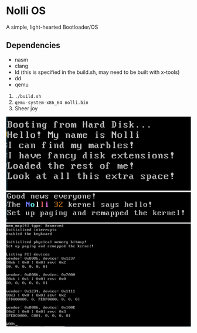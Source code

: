 # Nolli OS
A simple, light-hearted Bootloader/OS

## Dependencies
+ nasm
+ clang
+ ld (this is specified in the build.sh, may need to be built with x-tools)
+ dd
+ qemu

1. ```./build.sh```
2. ```qemu-system-x86_64 nolli.bin```
3. Sheer joy

![Nolli's Boot Screen](img/boot.png)
![Nolli's Kernel Boot](img/kernboot.png)
![QEMU PCI Device List](img/pci_list.png)
